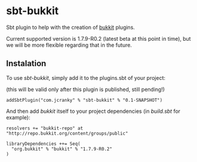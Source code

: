 sbt-bukkit
==========

Sbt plugin to help with the creation of [bukkit](bukkit.org) plugins.

Current supported version is 1.7.9-R0.2 (latest beta at this point in time), but we will be more flexible regarding that in the future.

## Instalation

To use _sbt-bukkit_, simply add it to the plugins.sbt of your project:

(this will be valid only after this plugin is published, still pending!)

```
addSbtPlugin("com.jcranky" % "sbt-bukkit" % "0.1-SNAPSHOT")
```

And then add _bukkit_ itself to your project dependencies (in _build.sbt_ for example):

```
resolvers += "bukkit-repo" at "http://repo.bukkit.org/content/groups/public"

libraryDependencies ++= Seq(
  "org.bukkit" % "bukkit" % "1.7.9-R0.2"
)
```
